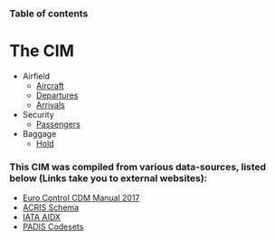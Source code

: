 ### Table of contents


# The CIM
- Airfield
  - [Aircraft](./Aircraft.md)
  - [Departures](./Departures.md)
  - [Arrivals](./Arrivals.md)
- Security
  - [Passengers](./Passengers.md)
- Baggage
  - [Hold](./Hold.md)


### This CIM was compiled from various data-sources, listed below (Links take you to external websites):
- [Euro Control CDM Manual 2017](https://www.eurocontrol.int/sites/default/files/publication/files/airport-cdm-manual-2017.PDF)
- [ACRIS Schema](https://aci.aero/about-aci/priorities/airport-it/acris/)
- [IATA AIDX](https://www.iata.org/en/publications/info-data-exchange/)
- [PADIS Codesets](https://www.iata.org/en/publications/store/passenger-data-exchange/)
